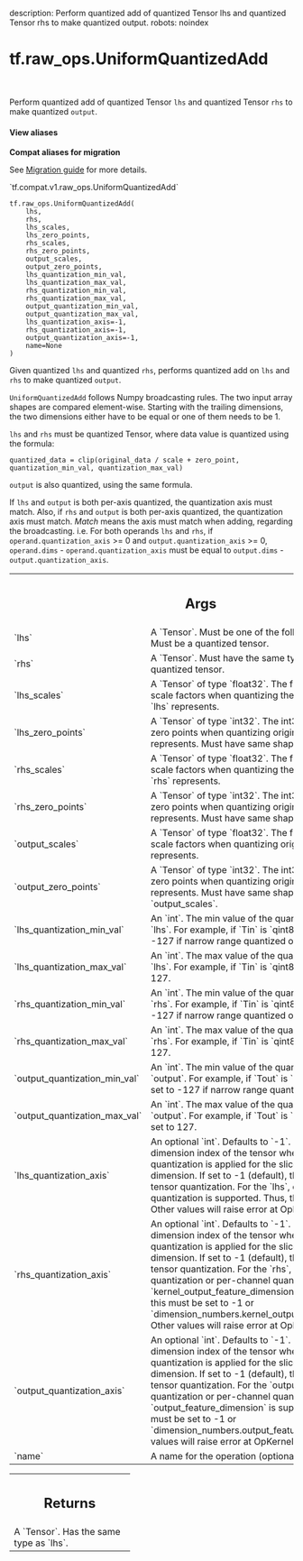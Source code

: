 description: Perform quantized add of quantized Tensor lhs and quantized Tensor rhs to make quantized output.
robots: noindex

# tf.raw_ops.UniformQuantizedAdd

<!-- Insert buttons and diff -->

<table class="tfo-notebook-buttons tfo-api nocontent" align="left">

</table>



Perform quantized add of quantized Tensor `lhs` and quantized Tensor `rhs` to make quantized `output`.


<section class="expandable">
  <h4 class="showalways">View aliases</h4>
  <p>
<b>Compat aliases for migration</b>
<p>See
<a href="https://www.tensorflow.org/guide/migrate">Migration guide</a> for
more details.</p>
<p>`tf.compat.v1.raw_ops.UniformQuantizedAdd`</p>
</p>
</section>

<pre class="devsite-click-to-copy prettyprint lang-py tfo-signature-link">
<code>tf.raw_ops.UniformQuantizedAdd(
    lhs,
    rhs,
    lhs_scales,
    lhs_zero_points,
    rhs_scales,
    rhs_zero_points,
    output_scales,
    output_zero_points,
    lhs_quantization_min_val,
    lhs_quantization_max_val,
    rhs_quantization_min_val,
    rhs_quantization_max_val,
    output_quantization_min_val,
    output_quantization_max_val,
    lhs_quantization_axis=-1,
    rhs_quantization_axis=-1,
    output_quantization_axis=-1,
    name=None
)
</code></pre>



<!-- Placeholder for "Used in" -->

Given quantized `lhs` and quantized `rhs`, performs quantized add on `lhs` and `rhs` to make quantized `output`.

`UniformQuantizedAdd` follows Numpy broadcasting rules.
The two input array shapes are compared element-wise.
Starting with the trailing dimensions, the two dimensions either have to be equal or one of them needs to be 1.

`lhs` and `rhs` must be quantized Tensor, where data value is quantized using the formula:
```
quantized_data = clip(original_data / scale + zero_point, quantization_min_val, quantization_max_val)
```
`output` is also quantized, using the same formula.

If `lhs` and `output` is both per-axis quantized, the quantization axis must match.
Also, if `rhs` and `output` is both per-axis quantized, the quantization axis must match.
*Match* means the axis must match when adding, regarding the broadcasting.
i.e. For both operands `lhs` and `rhs`,
if `operand.quantization_axis` >= 0 and `output.quantization_axis` >= 0,
`operand.dims` - `operand.quantization_axis` must be equal to `output.dims` - `output.quantization_axis`.

<!-- Tabular view -->
 <table class="responsive fixed orange">
<colgroup><col width="214px"><col></colgroup>
<tr><th colspan="2"><h2 class="add-link">Args</h2></th></tr>

<tr>
<td>
`lhs`<a id="lhs"></a>
</td>
<td>
A `Tensor`. Must be one of the following types: `qint32`.
Must be a quantized tensor.
</td>
</tr><tr>
<td>
`rhs`<a id="rhs"></a>
</td>
<td>
A `Tensor`. Must have the same type as `lhs`.
Must be a quantized tensor.
</td>
</tr><tr>
<td>
`lhs_scales`<a id="lhs_scales"></a>
</td>
<td>
A `Tensor` of type `float32`.
The float value(s) used as scale factors when quantizing the original data that `lhs` represents.
</td>
</tr><tr>
<td>
`lhs_zero_points`<a id="lhs_zero_points"></a>
</td>
<td>
A `Tensor` of type `int32`.
The int32 value(s) used as zero points when quantizing original data that `lhs` represents.
Must have same shape with `lhs_scales`.
</td>
</tr><tr>
<td>
`rhs_scales`<a id="rhs_scales"></a>
</td>
<td>
A `Tensor` of type `float32`.
The float value(s) used as scale factors when quantizing the original data that `rhs` represents.
</td>
</tr><tr>
<td>
`rhs_zero_points`<a id="rhs_zero_points"></a>
</td>
<td>
A `Tensor` of type `int32`.
The int32 value(s) used as zero points when quantizing original data that `rhs` represents.
Must have same shape with `rhs_scales`.
</td>
</tr><tr>
<td>
`output_scales`<a id="output_scales"></a>
</td>
<td>
A `Tensor` of type `float32`.
The float value(s) to use as scale factors when quantizing original data that `output` represents.
</td>
</tr><tr>
<td>
`output_zero_points`<a id="output_zero_points"></a>
</td>
<td>
A `Tensor` of type `int32`.
The int32 value(s) used as zero points when quantizing original data that output represents.
Must have same shape with `output_scales`.
</td>
</tr><tr>
<td>
`lhs_quantization_min_val`<a id="lhs_quantization_min_val"></a>
</td>
<td>
An `int`.
The min value of the quantized data stored in `lhs`.
For example, if `Tin` is `qint8`, this must be set to -127 if narrow range quantized or -128 if not.
</td>
</tr><tr>
<td>
`lhs_quantization_max_val`<a id="lhs_quantization_max_val"></a>
</td>
<td>
An `int`.
The max value of the quantized data stored in `lhs`.
For example, if `Tin` is `qint8`, this must be set to 127.
</td>
</tr><tr>
<td>
`rhs_quantization_min_val`<a id="rhs_quantization_min_val"></a>
</td>
<td>
An `int`.
The min value of the quantized data stored in `rhs`.
For example, if `Tin` is `qint8`, this must be set to -127 if narrow range quantized or -128 if not.
</td>
</tr><tr>
<td>
`rhs_quantization_max_val`<a id="rhs_quantization_max_val"></a>
</td>
<td>
An `int`.
The max value of the quantized data stored in `rhs`.
For example, if `Tin` is `qint8`, this must be set to 127.
</td>
</tr><tr>
<td>
`output_quantization_min_val`<a id="output_quantization_min_val"></a>
</td>
<td>
An `int`.
The min value of the quantized data stored in `output`.
For example, if  `Tout` is `qint8`, this must be set to -127 if narrow range quantized or -128 if not.
</td>
</tr><tr>
<td>
`output_quantization_max_val`<a id="output_quantization_max_val"></a>
</td>
<td>
An `int`.
The max value of the quantized data stored in `output`.
For example, if `Tout` is `qint8`, this must be set to 127.
</td>
</tr><tr>
<td>
`lhs_quantization_axis`<a id="lhs_quantization_axis"></a>
</td>
<td>
An optional `int`. Defaults to `-1`.
Indicates the dimension index of the tensor where per-axis quantization is applied for the slices along that dimension.
If set to -1 (default), this indicates per-tensor quantization.
For the `lhs`, only per-tensor quantization is supported.
Thus, this must be set to -1.
Other values will raise error at OpKernel construction.
</td>
</tr><tr>
<td>
`rhs_quantization_axis`<a id="rhs_quantization_axis"></a>
</td>
<td>
An optional `int`. Defaults to `-1`.
Indicates the dimension index of the tensor where per-axis quantization is applied for the slices along that dimension.
If set to -1 (default), this indicates per-tensor quantization.
For the `rhs`, only per-tensor quantization
or per-channel quantization along `kernel_output_feature_dimension` is supported.
Thus, this must be set to -1 or `dimension_numbers.kernel_output_feature_dimension`.
Other values will raise error at OpKernel construction.
</td>
</tr><tr>
<td>
`output_quantization_axis`<a id="output_quantization_axis"></a>
</td>
<td>
An optional `int`. Defaults to `-1`.
Indicates the dimension index of the tensor where per-axis quantization is applied for the slices along that dimension.
If set to -1 (default), this indicates per-tensor quantization.
For the `output`, only per-tensor quantization or per-channel quantization along `output_feature_dimension` is supported.
Thus, this must be set to -1 or `dimension_numbers.output_feature_dimension`.
Other values will raise error at OpKernel construction.
</td>
</tr><tr>
<td>
`name`<a id="name"></a>
</td>
<td>
A name for the operation (optional).
</td>
</tr>
</table>



<!-- Tabular view -->
 <table class="responsive fixed orange">
<colgroup><col width="214px"><col></colgroup>
<tr><th colspan="2"><h2 class="add-link">Returns</h2></th></tr>
<tr class="alt">
<td colspan="2">
A `Tensor`. Has the same type as `lhs`.
</td>
</tr>

</table>

